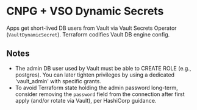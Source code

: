 # CNPG + VSO Dynamic Secrets

Apps get short‑lived DB users from Vault via Vault Secrets Operator (`VaultDynamicSecret`). Terraform codifies Vault DB engine config.

## Notes

- The admin DB user used by Vault must be able to CREATE ROLE (e.g., postgres). You can later tighten privileges by using a dedicated 'vault_admin' with specific grants.
- To avoid Terraform state holding the admin password long-term, consider removing the `password` field from the connection after first apply (and/or rotate via Vault), per HashiCorp guidance.
